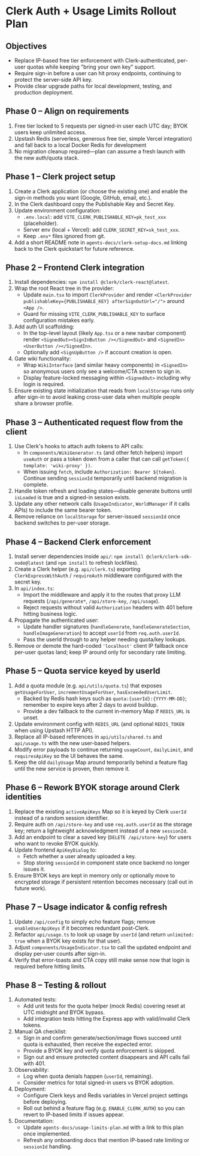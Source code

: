 # Clerk Auth + Usage Limits Rollout Plan

## Objectives
- Replace IP-based free tier enforcement with Clerk-authenticated, per-user quotas while keeping "bring your own key" support.
- Require sign-in before a user can hit proxy endpoints, continuing to protect the server-side API key.
- Provide clear upgrade paths for local development, testing, and production deployment.

## Phase 0 – Align on requirements
1. Free tier locked to 5 requests per signed-in user each UTC day; BYOK users keep unlimited access.
2. Upstash Redis (serverless, generous free tier, simple Vercel integration) and fall back to a local Docker Redis for development
3. No migration cleanup required—plan can assume a fresh launch with the new auth/quota stack.

## Phase 1 – Clerk project setup
1. Create a Clerk application (or choose the existing one) and enable the sign-in methods you want (Google, GitHub, email, etc.).
2. In the Clerk dashboard copy the Publishable Key and Secret Key.
3. Update environment configuration:
   - `.env.local`: add `VITE_CLERK_PUBLISHABLE_KEY=pk_test_xxx` (placeholder).
   - Server env (local + Vercel): add `CLERK_SECRET_KEY=sk_test_xxx`.
   - Keep `.env*` files ignored from git.
4. Add a short README note in `agents-docs/clerk-setup-docs.md` linking back to the Clerk quickstart for future reference.

## Phase 2 – Frontend Clerk integration
1. Install dependencies: `npm install @clerk/clerk-react@latest`.
2. Wrap the root React tree in the provider:
   - Update `main.tsx` to import `ClerkProvider` and render `<ClerkProvider publishableKey={PUBLISHABLE_KEY} afterSignOutUrl="/">` around `<App />`.
   - Guard for missing `VITE_CLERK_PUBLISHABLE_KEY` to surface configuration mistakes early.
3. Add auth UI scaffolding:
   - In the top-level layout (likely `App.tsx` or a new navbar component) render `<SignedOut><SignInButton /></SignedOut>` and `<SignedIn><UserButton /></SignedIn>`.
   - Optionally add `<SignUpButton />` if account creation is open.
4. Gate wiki functionality:
   - Wrap `WikiInterface` (and similar heavy components) in `<SignedIn>` so anonymous users only see a welcome/CTA screen to sign in.
   - Display feature-locked messaging within `<SignedOut>` including why login is required.
5. Ensure existing state initialization that reads from `localStorage` runs only after sign-in to avoid leaking cross-user data when multiple people share a browser profile.

## Phase 3 – Authenticated request flow from the client
1. Use Clerk's hooks to attach auth tokens to API calls:
   - In `components/WikiGenerator.ts` (and other fetch helpers) import `useAuth` or pass a token down from a caller that can call `getToken({ template: 'wiki-proxy' })`.
   - When issuing `fetch`, include `Authorization: Bearer ${token}`. Continue sending `sessionId` temporarily until backend migration is complete.
2. Handle token refresh and loading states—disable generate buttons until `isLoaded` is true and a signed-in session exists.
3. Update any other network calls (`UsageIndicator`, `WorldManager` if it calls APIs) to include the same bearer token.
4. Remove reliance on `localStorage` for server-issued `sessionId` once backend switches to per-user storage.

## Phase 4 – Backend Clerk enforcement
1. Install server dependencies inside `api/`: `npm install @clerk/clerk-sdk-node@latest` (and `npm install` to refresh lockfiles).
2. Create a Clerk helper (e.g. `api/clerk.ts`) exporting `ClerkExpressWithAuth` / `requireAuth` middleware configured with the secret key.
3. In `api/index.ts`:
   - Import the middleware and apply it to the routes that proxy LLM requests (`/api/generate*`, `/api/store-key`, `/api/usage`).
   - Reject requests without valid `Authorization` headers with 401 before hitting business logic.
4. Propagate the authenticated user:
   - Update handler signatures (`handleGenerate`, `handleGenerateSection`, `handleImageGeneration`) to accept `userId` from `req.auth.userId`.
   - Pass the userId through to any helper needing quota/key lookups.
5. Remove or demote the hard-coded `'localhost'` client IP fallback once per-user quotas land; keep IP around only for secondary rate limiting.

## Phase 5 – Quota service keyed by userId
1. Add a quota module (e.g. `api/utils/quota.ts`) that exposes `getUsageForUser`, `incrementUsageForUser`, `hasExceededUserLimit`.
   - Backed by Redis hash keys such as `quota:{userId}:{YYYY-MM-DD}`; remember to expire keys after 2 days to avoid buildup.
   - Provide a dev fallback to the current in-memory Map if `REDIS_URL` is unset.
2. Update environment config with `REDIS_URL` (and optional `REDIS_TOKEN` when using Upstash HTTP API).
3. Replace all IP-based references in `api/utils/shared.ts` and `api/usage.ts` with the new user-based helpers.
4. Modify error payloads to continue returning `usageCount`, `dailyLimit`, and `requiresApiKey` so the UI behaves the same.
5. Keep the old `dailyUsage` Map around temporarily behind a feature flag until the new service is proven, then remove it.

## Phase 6 – Rework BYOK storage around Clerk identities
1. Replace the existing `activeApiKeys` Map so it is keyed by Clerk `userId` instead of a random session identifier.
2. Require auth on `/api/store-key` and use `req.auth.userId` as the storage key; return a lightweight acknowledgment instead of a new `sessionId`.
3. Add an endpoint to clear a saved key (`DELETE /api/store-key`) for users who want to revoke BYOK quickly.
4. Update frontend `ApiKeyDialog` to:
   - Fetch whether a user already uploaded a key.
   - Stop storing `sessionId` in component state once backend no longer issues it.
5. Ensure BYOK keys are kept in memory only or optionally move to encrypted storage if persistent retention becomes necessary (call out in future work).

## Phase 7 – Usage indicator & config refresh
1. Update `/api/config` to simply echo feature flags; remove `enableUserApiKeys` if it becomes redundant post-Clerk.
2. Refactor `api/usage.ts` to look up usage by `userId` (and return `unlimited: true` when a BYOK key exists for that user).
3. Adjust `components/UsageIndicator.tsx` to call the updated endpoint and display per-user counts after sign-in.
4. Verify that error-toasts and CTA copy still make sense now that login is required before hitting limits.

## Phase 8 – Testing & rollout
1. Automated tests:
   - Add unit tests for the quota helper (mock Redis) covering reset at UTC midnight and BYOK bypass.
   - Add integration tests hitting the Express app with valid/invalid Clerk tokens.
2. Manual QA checklist:
   - Sign in and confirm generate/section/image flows succeed until quota is exhausted, then receive the expected error.
   - Provide a BYOK key and verify quota enforcement is skipped.
   - Sign out and ensure protected content disappears and API calls fail with 401.
3. Observability:
   - Log when quota denials happen (`userId`, remaining).
   - Consider metrics for total signed-in users vs BYOK adoption.
4. Deployment:
   - Configure Clerk keys and Redis variables in Vercel project settings before deploying.
   - Roll out behind a feature flag (e.g. `ENABLE_CLERK_AUTH`) so you can revert to IP-based limits if issues appear.
5. Documentation:
   - Update `agents-docs/usage-limits-plan.md` with a link to this plan once implemented.
   - Refresh any onboarding docs that mention IP-based rate limiting or `sessionId` handling.
